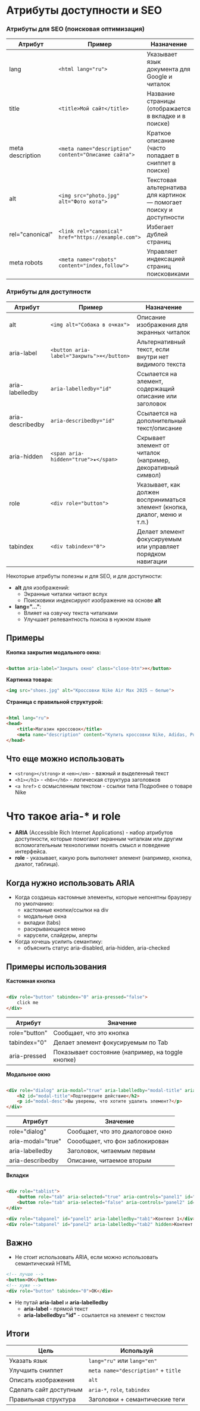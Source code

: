 # Атрибуты доступности и SEO #

### Атрибуты для SEO (поисковая оптимизация) ###

| Атрибут          | Пример                                               | Назначение                                                          |
|------------------|------------------------------------------------------|---------------------------------------------------------------------|
| lang             | `<html lang="ru">`                                   | Указывает язык документа для Google и читалок                       |
| title            | `<title>Мой сайт</title>`                            | Название страницы (отображается в вкладке и в поиске)               |
| meta description | `<meta name="description" content="Описание сайта">` | Краткое описание (часто попадает в сниппет в поиске)                |
| alt              | `<img src="photo.jpg" alt="Фото кота">`              | Текстовая альтернатива для картинок — помогает поиску и доступности |
| rel="canonical"  | `<link rel="canonical" href="https://example.com">`  | Избегает дублей страниц                                             |
| meta robots      | `<meta name="robots" content="index,follow">`        | Управляет индексацией страниц поисковиками                          |

### Атрибуты для доступности ###

| Атрибут          | Пример                                    | Назначение                                                                 |
|------------------|-------------------------------------------|----------------------------------------------------------------------------|
| alt              | `<img alt="Собака в очках">`              | Описание изображения для экранных читалок                                  |
| aria-label       | `<button aria-label="Закрыть">×</button>` | Альтернативный текст, если внутри нет видимого текста                      |
| aria-labelledby  | `aria-labelledby="id"`                    | Ссылается на элемент, содержащий описание или заголовок                    |
| aria-describedby | `aria-describedby="id"`                   | Ссылается на дополнительный текст/описание                                 |
| aria-hidden      | `<span aria-hidden="true">★</span>`       | Скрывает элемент от читалок (например, декоративный символ)                |
| role             | `<div role="button">`                     | Указывает, как должен восприниматься элемент (кнопка, диалог, меню и т.п.) |
| tabindex         | `<div tabindex="0">`                      | Делает элемент фокусируемым или управляет порядком навигации               |

Некоторые атрибуты полезны и для SEO, и для доступности:

* **alt** для изображений:
    * Экранные читалки читают вслух
    * Поисковики индексируют изображение на основе **alt**
* **lang="..."**:
    * Влияет на озвучку текста читалками
    * Улучшает релевантность поиска в нужном языке

## Примеры ##

**Кнопка закрытия модального окна:**

````html

<button aria-label="Закрыть окно" class="close-btn">×</button>
````

**Картинка товара:**

````html
<img src="shoes.jpg" alt="Кроссовки Nike Air Max 2025 — белые">
````

**Страница с правильной структурой:**

````html

<html lang="ru">
<head>
    <title>Магазин кроссовок</title>
    <meta name="description" content="Купить кроссовки Nike, Adidas, Puma в Москве и по РФ">
</head>
````

## Что еще можно использовать ##

* `<strong></strong>` и `<em></em>` - важный и выделенный текст
* `<h1></h1>` - `<h6></h6>` - логическая структура заголовков
* `<a href>` с осмысленным текстом - ссылки типа Подробнее о товаре Nike

# Что такое aria-* и role

* **ARIA** (Accessible Rich Internet Applications) - набор атрибутов доступности, которые помогают экранным читалкам или
  другим вспомогательным технологиями понять смысл и поведение интерфейса.
* **role** - указывает, какую роль выполняет элемент (например, кнопка, диалог, таблица).

## Когда нужно использовать ARIA

* Когда создаешь кастомные элементы, которые непонятны браузеру по умолчанию:
    * кастомные кнопки/ссылки на div
    * модальные окна
    * вкладки (tabs)
    * раскрывающиеся меню
    * карусели, слайдеры, алерты
* Когда хочешь усилить семантику:
    * объяснить статус aria-disabled, aria-hidden, aria-checked

## Примеры использования

**Кастомная кнопка**

```html

<div role="button" tabindex="0" aria-pressed="false">
    click me
</div>
```

| Атрибут       | Значение                                          |
|---------------|---------------------------------------------------|
| role="button" | Сообщает, что это кнопка                          |
| tabindex="0"  | Делает элемент фокусируемым по Tab                |
| aria-pressed  | Показывает состояние (например, на toggle кнопке) |

**Модальное окно**

```html

<div role="dialog" aria-modal="true" aria-labelledby="modal-title" aria-describedby="modal-desc">
    <h2 id="modal-title">Подтвердите действие</h2>
    <p id="modal-desc">Вы уверены, что хотите удалить элемент?</p>
</div>
```

| Атрибут           | Значение                          |
|-------------------|-----------------------------------|
| role="dialog"     | Сообщает, что это диалоговое окно |
| aria-modal="true" | Соообщает, что фон заблокирован   |
| aria-labelledby   | Заголовок, читаемым первым        |
| aria-describedby  | Описание, читаемое вторым         |

**Вкладки**

````html

<div role="tablist">
    <button role="tab" aria-selected="true" aria-controls="panel1" id="tab1">Вкладка 1</button>
    <button role="tab" aria-selected="false" aria-controls="panel2" id="tab2">Вкладка 2</button>
</div>

<div role="tabpanel" id="panel1" aria-labelledby="tab1">Контент 1</div>
<div role="tabpanel" id="panel2" aria-labelledby="tab2" hidden>Контент 2</div>
````

## Важно ##

* Не стоит использовать ARIA, если можно использовать семантический HTML

````html
<!-- лучше -->
<button>OK</button>
<!-- хуже -->
<div role="button" tabindex="0">OK</div>
````

* Не путай **aria-label** и **aria-labelledby**
    * **aria-label** - прямой текст
    * **aria-labelledby="id"** - ссылается на элемент с текстом

## Итоги ##

| Цель                   | Используй                           |
|------------------------|-------------------------------------|
| Указать язык           | `lang="ru"` или `lang="en"`         |
| Улучшить сниппет       | `meta name="description"` + `title` |
| Описать изображения    | `alt`                               |
| Сделать сайт доступным | `aria-*`, `role`, `tabindex`        |
| Правильная структура   | Заголовки + семантические теги      |
